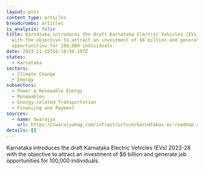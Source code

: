 ```yaml
---
layout: post
content_type: articles
breadcrumbs: articles
is_analysis: false
title: Karnataka introduces the draft Karnataka Electric Vehicles (EVs) 2023-28
  with the objective to attract an investment of $6 billion and generate job
  opportunities for 100,000 individuals
date: 2023-11-15T16:18:54.197Z
states:
  - Karnataka
sectors:
  - Climate Change
  - Energy
subsectors:
  - Power & Renewable Energy
  - Renewables
  - Energy-related Transportation
  - Financing and Payment
sources:
  - name: Swarajya
    url: https://swarajyamag.com/infrastructure/karnatakas-ev-roadmap-revised-policy-2023-28-aims-for-model-ev-cities-incentives-and-one-lakh-job-opportunities
details: []
---
```

Karnataka introduces the draft Karnataka Electric Vehicles (EVs) 2023-28 with the objective to attract an investment of $6 billion and generate job opportunities for 100,000 individuals.